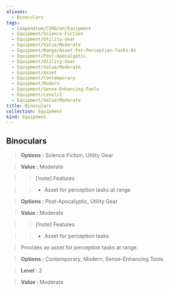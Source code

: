 ```yaml
---
aliases:
  - Binoculars
tags:
  - Compendium/CSRD/en/Equipment
  - Equipment/Science-Fiction
  - Equipment/Utility-Gear
  - Equipment/Value/Moderate
  - Equipment/Range/Asset-for-Perception-Tasks-At
  - Equipment/Post-Apocalyptic
  - Equipment/Utility-Gear
  - Equipment/Value/Moderate
  - Equipment/Asset
  - Equipment/Contemporary
  - Equipment/Modern
  - Equipment/Sense-Enhancing-Tools
  - Equipment/Level/2
  - Equipment/Value/Moderate
title: Binoculars
collection: Equipment
kind: Equipment
---
```

## Binoculars    
    
>    
> **Options :** Science Fiction, Utility Gear    
> **Value :** Moderate    
>>[!note] Features    
>> - Asset for perception tasks at range    
    
>    
> **Options :** Post-Apocalyptic, Utility Gear    
> **Value :** Moderate    
>>[!note] Features    
>> - Asset for perception tasks    
    
>Provides an asset for perception tasks at range.    
> **Options :** Contemporary, Modern, Sense-Enhancing Tools    
> **Level :** 2    
> **Value :** Moderate